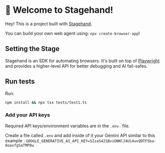 # 🤘 Welcome to Stagehand!

Hey! This is a project built with [Stagehand](https://github.com/browserbase/stagehand).

You can build your own web agent using: `npx create-browser-app`!

## Setting the Stage

Stagehand is an SDK for automating browsers. It's built on top of [Playwright](https://playwright.dev/) and provides a higher-level API for better debugging and AI fail-safes.

## Run tests

Run:

```bash
npm install && npx tsx tests/test1.ts
```

### Add your API keys

Required API keys/environment variables are in the `.env.` file.

Create a file called `.env` and add inside of it your Gemini API similar to this example : `GOOGLE_GENERATIVE_AI_API_KEY=SIzaS421BvsONNlJ4U14uvQOTF5ba-8oaxfgSaTMP8w`
